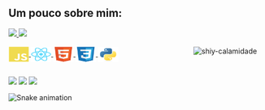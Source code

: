 ## Um pouco sobre mim: 
 <div>
  <a href="https://github.com/G-shiy">
  <img height="180em" src="https://github-readme-stats.vercel.app/api?username=G-shiy&show_icons=true&theme=dark&include_all_commits=true&count_private=true"/>
  <img height="180em" src="https://github-readme-stats.vercel.app/api/top-langs/?username=G-shiy&layout=compact&langs_count=7&theme=dark"/>
</div>
<div style="display: inline_block"><br>
  <img align="center" alt="shiy-Js" height="30" width="40" src="https://raw.githubusercontent.com/devicons/devicon/master/icons/javascript/javascript-plain.svg">
  <img align="center" alt="shiy-React" height="30" width="40" src="https://raw.githubusercontent.com/devicons/devicon/master/icons/react/react-original.svg">
  <img align="center" alt="shiy-HTML" height="30" width="40" src="https://raw.githubusercontent.com/devicons/devicon/master/icons/html5/html5-original.svg">
  <img align="center" alt="shiy-CSS" height="30" width="40" src="https://raw.githubusercontent.com/devicons/devicon/master/icons/css3/css3-original.svg">
  <img align="center" alt="shiy-Python" height="30" width="40" src="https://raw.githubusercontent.com/devicons/devicon/master/icons/python/python-original.svg">
  <img align="right" alt="shiy-calamidade" src="https://i.imgur.com/HbCXisJ.gif"  height="140em" width="140em">
</div>
  
  ##
  
<div> 
  <a href="https://instagram.com/rafaballerini" target="_blank"><img src="https://img.shields.io/badge/-Instagram-%23E4405F?style=for-the-badge&logo=instagram&logoColor=white" target="_blank"></a>
 	<a href="https://www.twitch.tv/rafaballerinii" target="_blank"><img src="https://img.shields.io/badge/Twitch-9146FF?style=for-the-badge&logo=twitch&logoColor=white" target="_blank"></a>
 <a href="https://discord.gg/pDbY76q8Qf" target="_blank"><img src="https://img.shields.io/badge/Discord-7289DA?style=for-the-badge&logo=discord&logoColor=white" target="_blank"></a> 
  <!-- <a href = "><img src="https://img.shields.io/badge/-Gmail-%23333?style=for-the-badge&logo=gmail&logoColor=white" target="_blank"></a> -->
  <!-- <a href="" target="_blank"><img src="https://img.shields.io/badge/-LinkedIn-%230077B5?style=for-the-badge&logo=linkedin&logoColor=white" target="_blank"></a> -->
 
  ![Snake animation](https://github.com/G-shiy/G-shiy/blob/output/github-contribution-grid-snake.svg)
 
</div>
